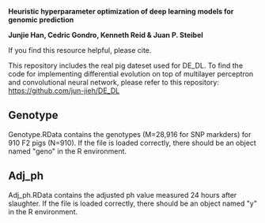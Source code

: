 **Heuristic hyperparameter optimization of deep learning models for genomic prediction**

__Junjie Han, Cedric Gondro, Kenneth Reid & Juan P. Steibel__

If you find this resource helpful, please cite.

This repository includes the real pig dateset used for DE_DL. To find the code for implementing differential evolution on top of multilayer perceptron and convolutional neural network, please refer to this repository: https://github.com/jun-jieh/DE_DL




## Genotype

Genotype.RData contains the genotypes (M=28,916 for SNP markders) for 910 F2 pigs (N=910). If the file is loaded correctly, there should be an object named "geno" in the R environment.

## Adj_ph

Adj_ph.RData contains the adjusted ph value measured 24 hours after slaughter. If the file is loaded correctly, there should be an object named "y" in the R environment.


